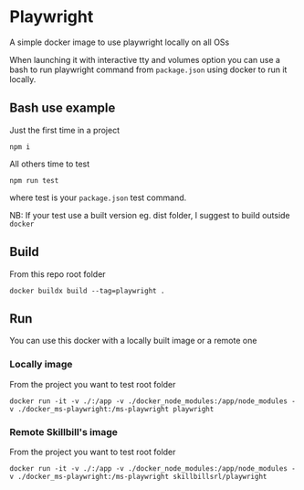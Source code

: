 # Playwright

A simple docker image to use playwright locally on all OSs

When launching it with interactive tty and volumes option you can use a bash to run playwright command from `package.json` using docker to run it locally.

## Bash use example

Just the first time in a project

```shell
npm i
```

All others time to test

```shell
npm run test
```

where test is your `package.json` test command.

NB: If your test use a built version eg. dist folder, I suggest to build outside `docker`

## Build

From this repo root folder

```shell
docker buildx build --tag=playwright .
```

## Run

You can use this docker with a locally built image or a remote one

### Locally image

From the project you want to test root folder

```shell
docker run -it -v ./:/app -v ./docker_node_modules:/app/node_modules -v ./docker_ms-playwright:/ms-playwright playwright
```

### Remote Skillbill's image

From the project you want to test root folder

```shell
docker run -it -v ./:/app -v ./docker_node_modules:/app/node_modules -v ./docker_ms-playwright:/ms-playwright skillbillsrl/playwright
```
